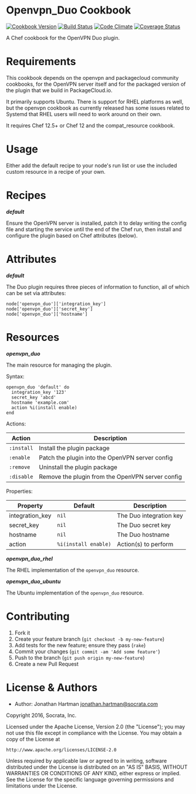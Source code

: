 Openvpn_Duo Cookbook
====================
[![Cookbook Version](https://img.shields.io/cookbook/v/openvpn_duo.svg)][cookbook]
[![Build Status](https://img.shields.io/travis/socrata-cookbooks/openvpn_duo.svg)][travis]
[![Code Climate](https://img.shields.io/codeclimate/github/socrata-cookbooks/openvpn_duo.svg)][codeclimate]
[![Coverage Status](https://img.shields.io/coveralls/socrata-cookbooks/openvpn_duo.svg)][coveralls]

[cookbook]: https://supermarket.chef.io/cookbooks/openvpn_duo
[travis]: https://travis-ci.org/socrata-cookbooks/openvpn_duo
[codeclimate]: https://codeclimate.com/github/socrata-cookbooks/openvpn_duo
[coveralls]: https://coveralls.io/r/socrata-cookbooks/openvpn_duo

A Chef cookbook for the OpenVPN Duo plugin.

Requirements
============

This cookbook depends on the openvpn and packagecloud community cookbooks, for
the OpenVPN server itself and for the packaged version of the plugin that we
build in PackageCloud.io.

It primarily supports Ubuntu. There is support for RHEL platforms as well, but
the openvpn cookbook as currently released has some issues related to Systemd
that RHEL users will need to work around on their own.

It requires Chef 12.5+ or Chef 12 and the compat_resource cookbook.

Usage
=====

Either add the default recipe to your node's run list or use the included
custom resource in a recipe of your own.

Recipes
=======

***default***

Ensure the OpenVPN server is installed, patch it to delay writing the config
file and starting the service until the end of the Chef run, then install and
configure the plugin based on Chef attributes (below).

Attributes
==========

***default***

The Duo plugin requires three pieces of information to function, all of which
can be set via attributes:

    node['openvpn_duo']['integration_key']
    node['openvpn_duo']['secret_key']
    node['openvpn_duo']['hostname']

Resources
=========

***openvpn_duo***

The main resource for managing the plugin.

Syntax:

    openvpn_duo 'default' do
      integration_key '123'
      secret_key 'abcd'
      hostname 'example.com'
      action %i(install enable)
    end

Actions:

| Action     | Description                                      |
|------------|--------------------------------------------------|
| `:install` | Install the plugin package                       |
| `:enable`  | Patch the plugin into the OpenVPN server config  |
| `:remove`  | Uninstall the plugin package                     |
| `:disable` | Remove the plugin from the OpenVPN server config |

Properties:

| Property        | Default              | Description             |
|-----------------|----------------------|-------------------------|
| integration_key | `nil`                | The Duo integration key |
| secret_key      | `nil`                | The Duo secret key      |
| hostname        | `nil`                | The Duo hostname        |
| action          | `%i(install enable)` | Action(s) to perform    |

***openvpn_duo_rhel***

The RHEL implementation of the `openvpn_duo` resource.

***openvpn_duo_ubuntu***

The Ubuntu implementation of the `openvpn_duo` resource.

Contributing
============

1. Fork it
2. Create your feature branch (`git checkout -b my-new-feature`)
3. Add tests for the new feature; ensure they pass (`rake`)
4. Commit your changes (`git commit -am 'Add some feature'`)
5. Push to the branch (`git push origin my-new-feature`)
6. Create a new Pull Request

License & Authors
=================
- Author: Jonathan Hartman <jonathan.hartman@socrata.com>

Copyright 2016, Socrata, Inc.

Licensed under the Apache License, Version 2.0 (the "License");
you may not use this file except in compliance with the License.
You may obtain a copy of the License at

    http://www.apache.org/licenses/LICENSE-2.0

Unless required by applicable law or agreed to in writing, software
distributed under the License is distributed on an "AS IS" BASIS,
WITHOUT WARRANTIES OR CONDITIONS OF ANY KIND, either express or implied.
See the License for the specific language governing permissions and
limitations under the License.
